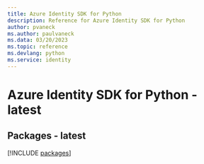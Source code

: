 ```yaml
---
title: Azure Identity SDK for Python
description: Reference for Azure Identity SDK for Python
author: pvaneck
ms.author: paulvaneck
ms.data: 03/20/2023
ms.topic: reference
ms.devlang: python
ms.service: identity
---
```

# Azure Identity SDK for Python - latest
## Packages - latest
[!INCLUDE [packages](identity-index.md)]